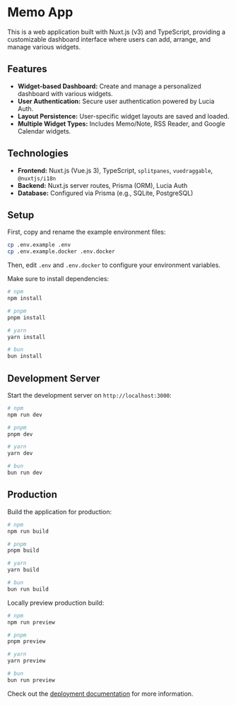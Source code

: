 # Memo App

This is a web application built with Nuxt.js (v3) and TypeScript, providing a customizable dashboard interface where users can add, arrange, and manage various widgets.

## Features

-   **Widget-based Dashboard:** Create and manage a personalized dashboard with various widgets.
-   **User Authentication:** Secure user authentication powered by Lucia Auth.
-   **Layout Persistence:** User-specific widget layouts are saved and loaded.
-   **Multiple Widget Types:** Includes Memo/Note, RSS Reader, and Google Calendar widgets.

## Technologies

-   **Frontend:** Nuxt.js (Vue.js 3), TypeScript, `splitpanes`, `vuedraggable`, `@nuxtjs/i18n`
-   **Backend:** Nuxt.js server routes, Prisma (ORM), Lucia Auth
-   **Database:** Configured via Prisma (e.g., SQLite, PostgreSQL)

## Setup

First, copy and rename the example environment files:

```bash
cp .env.example .env
cp .env.example.docker .env.docker
```

Then, edit `.env` and `.env.docker` to configure your environment variables.

Make sure to install dependencies:

```bash
# npm
npm install

# pnpm
pnpm install

# yarn
yarn install

# bun
bun install
```

## Development Server

Start the development server on `http://localhost:3000`:

```bash
# npm
npm run dev

# pnpm
pnpm dev

# yarn
yarn dev

# bun
bun run dev
```

## Production

Build the application for production:

```bash
# npm
npm run build

# pnpm
pnpm build

# yarn
yarn build

# bun
bun run build
```

Locally preview production build:

```bash
# npm
npm run preview

# pnpm
pnpm preview

# yarn
yarn preview

# bun
bun run preview
```

Check out the [deployment documentation](https://nuxt.com/docs/getting-started/deployment) for more information.